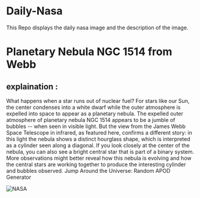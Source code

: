 # Daily-Nasa

This Repo displays the daily nasa image and the description of the image.

<!--NASA-->
# Planetary Nebula NGC 1514 from Webb
## explaination :

What happens when a star runs out of nuclear fuel?  For stars like our Sun, the center condenses into a white dwarf while the outer atmosphere is expelled into space to appear as a planetary nebula.  The expelled outer atmosphere of planetary nebula NGC 1514 appears to be a jumble of bubbles -- when seen in visible light.  But the view from the James Webb Space Telescope in infrared, as featured here, confirms a different story: in this light the nebula shows a distinct hourglass shape, which is interpreted as a cylinder seen along a diagonal.  If you look closely at the center of the nebula, you can also see a bright central star that is part of a binary system.  More observations might better reveal how this nebula is evolving and how the central stars are working together to produce the interesting cylinder and bubbles observed.    Jump Around the Universe: Random APOD Generator

![NASA](https://apod.nasa.gov/apod/image/2504/NGC1514_WebbSchmidt_960.jpg)
<!--/NASA-->